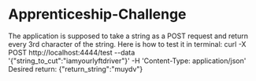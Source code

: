 # Apprenticeship-Challenge
The application is supposed to take a string as a POST request and return every 3rd character of the string. Here is how to test it in terminal:
curl -X POST http://localhost:4444/test --data '{"string_to_cut":"iamyourlyftdriver"}' -H 'Content-Type: application/json'
Desired return: {"return_string":"muydv"}
